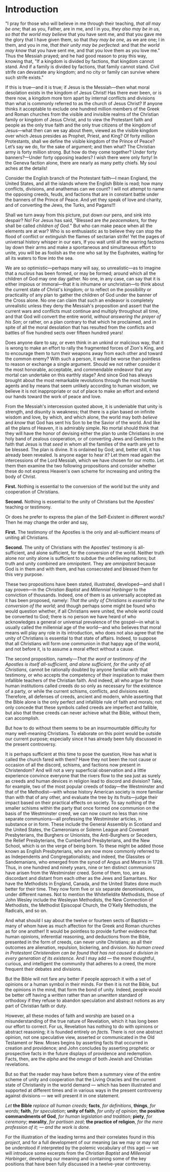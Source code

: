 # Introduction

"I pray for those who will believe in me through their teaching, *that all may be one*; that as you, Father, are in me, and I in you, *they also may be in us, so that the world may believe* that you have sent me, and that you gave me the glory that I have given them, so that *they may be one,* as we are one; I in them, and you in me, *that their unity may be perfected*: and that *the world may know* that you have sent me, and that you love them as you love me." Thus the Messiah prayed; and he had good reason to pray this way, knowing that, "If a kingdom is divided by factions, that kingdom cannot stand. And if a family is divided by factions, that family cannot stand. Civil strife can devastate any kingdom; and no city or family can survive where such strife exists."

If this is true—and it is true; if Jesus is the Messiah—then what moral desolation exists in the kingdom of Jesus Christ! Has there ever been, or is there now, a kingdom more torn apart by internal conflicts and divisions than what is commonly referred to as the church of Jesus Christ? If anyone thinks it acceptable to exclude one hundred million members of the Greek and Roman churches from the visible and invisible realms of the Christian family or kingdom of Jesus Christ, and to view the Protestant faith and people as the only true faith and the only true citizens of the kingdom of Jesus—what then can we say about them, viewed as the visible kingdom over which Jesus presides as Prophet, Priest, and King? Of forty million Protestants, shall we define the visible kingdom of the Prince of Peace? Let’s say we do, for the sake of argument; and then what? The Christian army is forty million strong. But how do they come together? Under forty banners?—Under forty opposing leaders? I wish there were only forty! In the Geneva faction alone, there are nearly as many petty chiefs. My soul aches at the details!

Consider the English branch of the Protestant faith—I mean England, the United States, and all the islands where the English Bible is read; how many conflicts, divisions, and anathemas can we count? I will not attempt to name the opposing creeds, feuds, and factions that are in constant battle under the banners of the Prince of Peace. And yet they speak of love and charity, and of converting the Jews, the Turks, and Pagans!!!

Shall we turn away from this picture, put down our pens, and sink into despair? No! For Jesus has said, "Blessed are *the peacemakers,* for they shall be called *children of God.*" But who can make peace when all the elements are at war? Who is so enthusiastic as to believe they can stop the flood of conflict or extinguish the flames of sectarian strife! Yet the pages of universal history whisper in our ears, If you wait until all the warring factions lay down their arms and make a spontaneous and simultaneous effort to unite, you will be as foolish as the one who sat by the Euphrates, waiting for all its waters to flow into the sea.

We are so optimistic—perhaps many will say, so unrealistic—as to imagine that a *nucleus* has been formed, or may be formed; around which all the children of God may one day gather. No one, in any case, can say that it is either impious or immoral—that it is inhumane or unchristian—to think about the current state of Christ's kingdom; or to reflect on the possibility or practicality of any plan to gather the children of God under the banner of the Cross alone. No one can claim that such an endeavor is completely unrealistic unless they deny the Messiah's proposition and assert that the current wars and conflicts must continue and multiply throughout all time, and that God will convert the entire world, *without answering the prayer of his Son*; or rather, on a plan contrary to that which he proclaimed, and in spite of all the moral desolation that has resulted from the conflicts and battles of five hundred sects over fifteen hundred years!

Does anyone dare to say, or even think in an unkind or malicious way, that it is wrong to make an effort to rally the fragmented forces of Zion's King, and to encourage them to turn their weapons away from each other and toward the common enemy? With such a person, it would be worse than pointless to reason or exchange a single argument. Should we not rather consider it the most honorable, acceptable, and commendable endeavor that any mortal can undertake on this earthly stage? And since God has always brought about the most remarkable revolutions through the most humble agents and by means that seem unlikely according to human wisdom, we believe it is not inappropriate or out of place to make an effort and extend our hands toward the work of peace and love.

From the Messiah's intercession quoted above, it is undeniable that unity is strength, and disunity is weakness; that there is a plan based on infinite wisdom and love, by which, and which alone, the world may both *believe* and *know* that God has sent his Son to be the Savior of the world. And like all the plans of Heaven, it is admirably simple. No mortal should think that they will have the honor of devising either the plan to unite Christians in one holy band of zealous cooperation, or of converting Jews and Gentiles to the faith that Jesus is that *seed* in whom all the families of the earth are yet to be blessed. The plan is divine. It is ordained by God; and, better still, it has already been revealed. Is anyone eager to hear it? Let them read again the intercessions of the Lord Messiah, which we have chosen for our motto. Let them then examine the two following propositions and consider whether these do not express Heaven's own scheme for increasing and uniting the body of Christ.

**First.** Nothing is essential to the conversion of the world but the unity and cooperation of Christians.

**Second.** Nothing is essential to the unity of Christians but the Apostles' teaching or testimony.

Or does he prefer to express the plan of the Self-Existent in different words? Then he may change the order and say,

**First.** The testimony of the Apostles is the only and all-sufficient means of uniting all Christians.

**Second.** The unity of Christians with the Apostles' testimony is all-sufficient, and alone sufficient, for the conversion of the world. Neither truth alone nor unity alone is sufficient to subdue the unbelieving nations; but truth and unity combined are omnipotent. They are *omnipotent* because God is in them and with them, and has consecrated and blessed them for this very purpose.

These two propositions have been stated, illustrated, developed—and shall I say proven—in the *Christian Baptist* and *Millennial Harbinger* to the conviction of thousands. Indeed, one of them is as universally accepted as it has been proposed, namely: *That the unity of Christians is essential* *to the conversion of the world*; and though perhaps some might be found who would question whether, if all Christians were united, the whole world could be converted to God; there is no person we have heard of who acknowledges a general or universal prevalence of the gospel—in what is usually called the millennial age of the world—and who believes that moral means will play any role in its introduction, who does not also agree that the unity of Christians is essential to that state of affairs. Indeed, to suppose that all Christians will form one communion in that happy age of the world, and not before it, is to assume a moral effect without a cause.

The second proposition, namely—*That the word or testimony of the Apostles is itself all-sufficient, and alone sufficient, for the unity of all Christians,* cannot be rationally doubted by anyone familiar with that testimony, or who accepts the competency of their inspiration to make them infallible teachers of the Christian faith. And indeed, all who argue for those human institutions called creeds do so only as necessary for the existence of a party, or while the current schisms, conflicts, and divisions exist. Therefore, all defenses of creeds, ancient and modern, while asserting that the Bible alone is the only perfect and infallible rule of faith and morals; not only concede that these symbols called creeds are imperfect and fallible, but also that these creeds can never achieve what the Bible, without them, can accomplish.

But how to do without them seems to be an insurmountable difficulty for many well-meaning Christians. To elaborate on this point would be outside our current purpose; especially since it has already been fully discussed in the present controversy.

It is perhaps sufficient at this time to pose the question, How has what is called the church fared with them? Have they not been the root cause or occasion of all the discord, schisms, and factions now present in Christendom? And will not a very superficial observation and a little experience convince everyone that the rivers flow to the sea just as surely as creeds and human devices in religion lead to discord and division? Take, for example, two of the most popular creeds of today—the Westminster and that of the Methodist—with whose history American society is more familiar than with that of any other, and evaluate the tree by its fruits—judge their impact based on their practical effects on society. To say nothing of the smaller schisms within the party that once formed one communion on the basis of the Westminster creed, we can now count no less than nine separate communions—all professing the Westminster articles, in substance or in form. These include the General Assembly in Scotland and the United States, the Cameronians or Solemn League and Covenant Presbyterians, the Burghers or Unionists, the Anti-Burghers or Seceders, the Relief Presbyterians, the Cumberland Presbyterians, and the New School, which is on the verge of being born. To these might be added those known as English Presbyterians, who are now more commonly referred to as Independents and Congregationalists; and indeed, the Glassites or Sandemanians, who emerged from the synod of Angus and Mearns in 1728. Thus, in one hundred and ninety years, nine or ten distinct communions have arisen from the Westminster creed. Some of them, too, are as discordant and distant from each other as the Jews and Samaritans.
Nor have the Methodists in England, Canada, and the United States done much better for their time. They now form five or six separate denominations, under different names. Not to mention the Whitefieldite Methodists, those of John Wesley include the Wesleyan Methodists, the New Connection of Methodists, the Methodist Episcopal Church, the O'Kelly Methodists, the Radicals, and so on.

And what should I say about the twelve or fourteen sects of Baptists — many of whom have as much affection for the Greek and Roman churches as for one another! It would be pointless to provide further evidence that human opinions, inferential reasoning, and deductions from the Bible, presented in the form of creeds, can never unite Christians; as all their outcomes are alienation, repulsion, bickering, and division. *No human creed in Protestant Christendom can be found that has not caused a division in every generation of its existence.* And I may add — the more thoughtful, curious, and intelligent the community that adheres to a creed, the more frequent their debates and divisions.

But the Bible will not fare any better if people approach it with a set of opinions or a human symbol in their minds. For then it is not the Bible, but the opinions in the mind, that form the bond of unity. Indeed, people would be better off having a *written* rather than an *unwritten* standard of orthodoxy if they refuse to abandon speculation and abstract notions as any part of Christian faith or duty.

However, all these modes of faith and worship are based on a misunderstanding of the true nature of Revelation, which it has long been our effort to correct. For us, Revelation has nothing to do with opinions or abstract reasoning; it is founded entirely on *facts.* There is not one abstract opinion, not one speculative view, asserted or communicated in the Old Testament or New. Moses begins by asserting facts that occurred in creation and providence; and John concludes by asserting prophetic or prospective facts in the future displays of providence and redemption. Facts, then, are the *alpha* and the *omega* of both Jewish and Christian revelations.

But so that the reader may have before them a summary view of the entire scheme of unity and cooperation that the Living Oracles and the current state of Christianity in the world demand — which has been illustrated and supported at different times and in various ways in the present controversy against divisions — we will present it in one statement.

*Let* **the Bible** *replace all human creeds*; **facts**, *for definitions*, **things**, *for words*; **faith**, *for speculation*; **unity of faith**, *for unity of opinion*; **the positive commandments of God**, *for human legislation and tradition*; **piety**, *for ceremony*; **morality**, *for partisan zeal*; **the practice of religion**, *for the mere profession of it; — and the work is done.*

For the illustration of the leading terms and their correlates found in this *project*, and for a full development of our meaning (as we may or may not be understood if interpreted by the polemic vocabulary of this age) — we will introduce some excerpts from the *Christian Baptist* and *Millennial Harbinger*, developing our meaning and containing some of the key positions that have been fully discussed in a twelve-year controversy.

